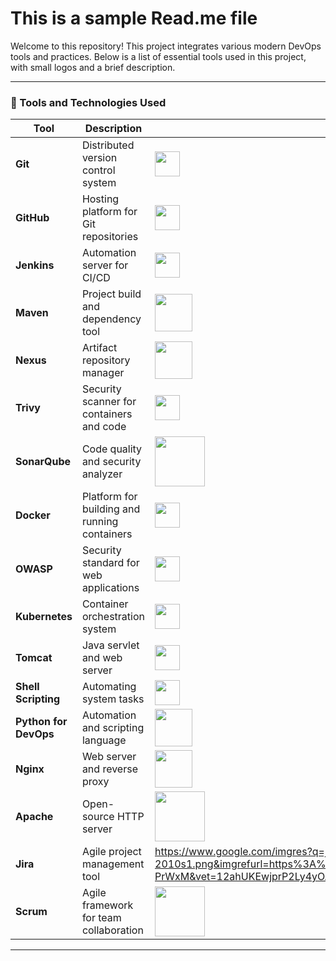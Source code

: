 # This is a sample Read.me file

Welcome to this repository! This project integrates various modern DevOps tools and practices. Below is a list of essential tools used in this project, with small logos and a brief description.

---

### 🚀 Tools and Technologies Used

| Tool | Description | Logo |
|------|-------------|------|
| **Git** | Distributed version control system | <img src="https://git-scm.com/images/logos/downloads/Git-Icon-1788C.png" width="40"/> |
| **GitHub** | Hosting platform for Git repositories | <img src="https://github.githubassets.com/images/modules/logos_page/GitHub-Mark.png" width="40"/> |
| **Jenkins** | Automation server for CI/CD | <img src="https://www.jenkins.io/images/logos/jenkins/jenkins.png" width="40"/> |
| **Maven** | Project build and dependency tool | <img src="https://maven.apache.org/images/maven-logo-black-on-white.png" width="60"/> |
| **Nexus** | Artifact repository manager | <img src="https://upload.wikimedia.org/wikipedia/commons/thumb/3/3f/Sonatype_Nexus_Logo.png/240px-Sonatype_Nexus_Logo.png" width="60"/> |
| **Trivy** | Security scanner for containers and code | <img src="https://aquasecurity.github.io/trivy-images/logo.png" width="40"/> |
| **SonarQube** | Code quality and security analyzer | <img src="https://www.sonarsource.com/logos/index/sonarqube-logo.png" width="80"/> |
| **Docker** | Platform for building and running containers | <img src="https://www.docker.com/wp-content/uploads/2022/03/Moby-logo.png" width="40"/> |
| **OWASP** | Security standard for web applications | <img src="https://owasp.org/assets/images/logo.png" width="40"/> |
| **Kubernetes** | Container orchestration system | <img src="https://upload.wikimedia.org/wikipedia/commons/3/39/Kubernetes_logo_without_workmark.svg" width="40"/> |
| **Tomcat** | Java servlet and web server | <img src="https://tomcat.apache.org/res/images/tomcat.png" width="40"/> |
| **Shell Scripting** | Automating system tasks | <img src="https://upload.wikimedia.org/wikipedia/commons/4/4b/Bash_Logo_Colored.svg" width="40"/> |
| **Python for DevOps** | Automation and scripting language | <img src="https://www.python.org/static/community_logos/python-logo.png" width="60"/> |
| **Nginx** | Web server and reverse proxy | <img src="https://upload.wikimedia.org/wikipedia/commons/c/c5/Nginx_logo.svg" width="60"/> |
| **Apache** | Open-source HTTP server | <img src="https://upload.wikimedia.org/wikipedia/commons/5/5f/Apache_Software_Foundation_Logo.svg" width="80"/> |
| **Jira** | Agile project management tool | https://www.google.com/imgres?q=jira%20logo&imgurl=https%3A%2F%2F1000logos.net%2Fwp-content%2Fuploads%2F2021%2F05%2FAtlassian-Logo-2010s1.png&imgrefurl=https%3A%2F%2F1000logos.net%2Fjira-logo%2F&docid=o--l4lBcwESXFM&tbnid=ahkJHkw7-PrWxM&vet=12ahUKEwjprP2Ly4yOAxX5wjgGHUOILwsQM3oECF0QAA..i&w=1200&h=814&hcb=2&ved=2ahUKEwjprP2Ly4yOAxX5wjgGHUOILwsQM3oECF0QAA |
| **Scrum** | Agile framework for team collaboration | <img src="https://www.scrum.org/themes/custom/scrumorg/assets/images/scrum-org-logo.svg" width="80"/> |

---


